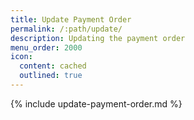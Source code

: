 ```yaml
---
title: Update Payment Order
permalink: /:path/update/
description: Updating the payment order
menu_order: 2000
icon:
  content: cached
  outlined: true
---
```


{% include update-payment-order.md %}
